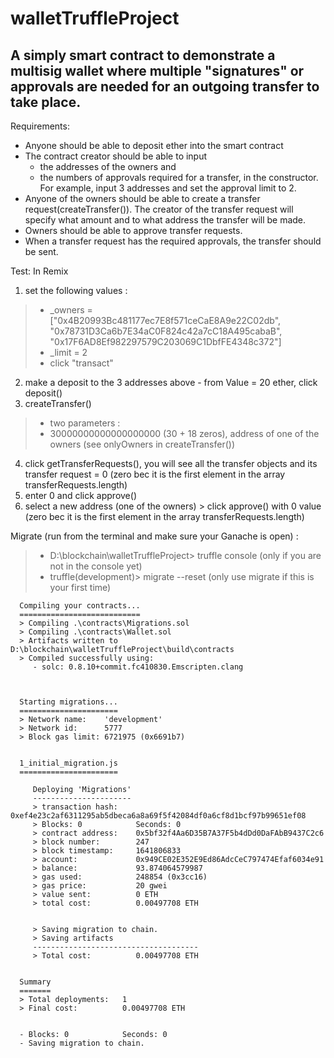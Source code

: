 # walletTruffleProject
## A simply smart contract to demonstrate a multisig wallet where multiple "signatures" or approvals are needed for an outgoing transfer to take place.

Requirements:

- Anyone should be able to deposit ether into the smart contract
- The contract creator should be able to input 
  - the addresses of the owners and 
  - the numbers of approvals required for a transfer, in the constructor. For example, input 3 addresses and set the approval limit to 2. 
- Anyone of the owners should be able to create a transfer request(createTransfer()). The creator of the transfer request will specify what amount and to what address the transfer will be made.
- Owners should be able to approve transfer requests.
- When a transfer request has the required approvals, the transfer should be sent. 


Test: In Remix
1. set the following values :
> - _owners = ["0x4B20993Bc481177ec7E8f571ceCaE8A9e22C02db", "0x78731D3Ca6b7E34aC0F824c42a7cC18A495cabaB", "0x17F6AD8Ef982297579C203069C1DbfFE4348c372"]
> - _limit  = 2
> - click "transact"

2. make a deposit to the 3 addresses above - from Value = 20 ether, click deposit()
3. createTransfer() 
> - two parameters :
> - 30000000000000000000 (30 + 18 zeros), address of one of the owners (see onlyOwners in createTransfer())          
4. click getTransferRequests(), you will see all the transfer objects and its transfer request = 0 (zero bec it is the first element in the array transferRequests.length)
5. enter 0 and click approve()
6. select a new address (one of the owners) > click approve() with 0 value (zero bec it is the first element in the array transferRequests.length)

Migrate (run from the terminal and make sure your Ganache is open) :
> - D:\blockchain\walletTruffleProject> truffle console (only if you are not in the console yet)
> - truffle(development)> migrate --reset (only use migrate if this is your first time) 
> 
      Compiling your contracts...
      ===========================
      > Compiling .\contracts\Migrations.sol
      > Compiling .\contracts\Wallet.sol
      > Artifacts written to D:\blockchain\walletTruffleProject\build\contracts
      > Compiled successfully using:
         - solc: 0.8.10+commit.fc410830.Emscripten.clang



      Starting migrations...
      ======================
      > Network name:    'development'
      > Network id:      5777
      > Block gas limit: 6721975 (0x6691b7)


      1_initial_migration.js
      ======================

         Deploying 'Migrations'
         ----------------------
         > transaction hash:    0xef4e23c2af6311295ab5dbeca6a8a69f5f42084df0a6cf8d1bcf97b99651ef08
         > Blocks: 0            Seconds: 0
         > contract address:    0x5bf32f4Aa6D35B7A37F5b4dDd0DaFAbB9437C2c6
         > block number:        247
         > block timestamp:     1641806833
         > account:             0x949CE02E352E9Ed86AdcCeC797474Efaf6034e91
         > balance:             93.874064579987
         > gas used:            248854 (0x3cc16)
         > gas price:           20 gwei
         > value sent:          0 ETH
         > total cost:          0.00497708 ETH


         > Saving migration to chain.
         > Saving artifacts
         -------------------------------------
         > Total cost:          0.00497708 ETH


      Summary
      =======
      > Total deployments:   1
      > Final cost:          0.00497708 ETH


      - Blocks: 0            Seconds: 0
      - Saving migration to chain.
